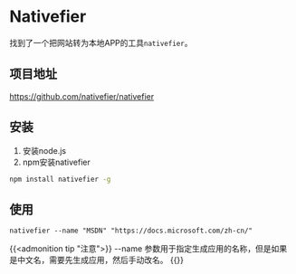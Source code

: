 # Nativefier


找到了一个把网站转为本地APP的工具`nativefier`。

<!--more-->

## 项目地址

https://github.com/nativefier/nativefier

## 安装

1. 安装node.js
2. npm安装nativefier

```zsh
npm install nativefier -g 
```

## 使用

```
nativefier --name "MSDN" "https://docs.microsoft.com/zh-cn/"
```

{{<admonition tip "注意">}}
--name 参数用于指定生成应用的名称，但是如果是中文名，需要先生成应用，然后手动改名。
{{</admonition>}}
